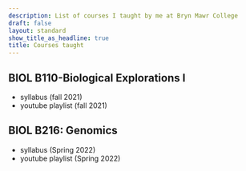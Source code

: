 ```yaml
---
description: List of courses I taught by me at Bryn Mawr College
draft: false
layout: standard
show_title_as_headline: true
title: Courses taught
---
```



## BIOL B110-Biological Explorations I

+ syllabus (fall 2021)
+ youtube playlist (fall 2021)

## BIOL B216: Genomics

+ syllabus (Spring 2022)
+ youtube playlist (Spring 2022)

